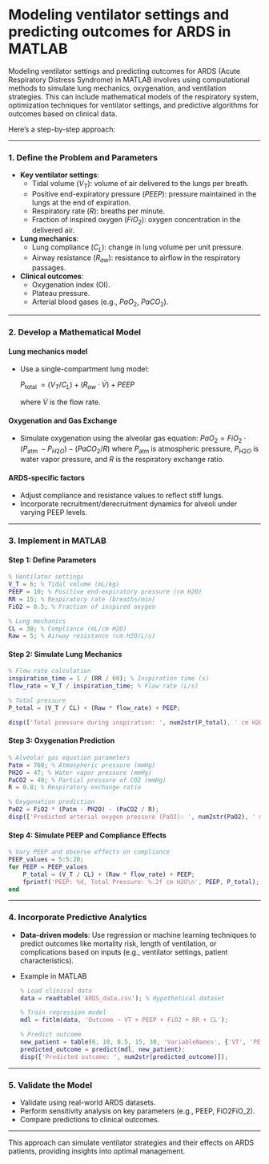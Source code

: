 # Modeling ventilator settings and predicting outcomes for ARDS in MATLAB

Modeling ventilator settings and predicting outcomes for ARDS (Acute Respiratory Distress Syndrome) in MATLAB involves using computational methods to simulate lung mechanics, oxygenation, and ventilation strategies. This can include mathematical models of the respiratory system, optimization techniques for ventilator settings, and predictive algorithms for outcomes based on clinical data.

Here’s a step-by-step approach:

------

### **1. Define the Problem and Parameters**

- **Key ventilator settings**:
  - Tidal volume ($V_T$): volume of air delivered to the lungs per breath.
  - Positive end-expiratory pressure ($PEEP$): pressure maintained in the lungs at the end of expiration.
  - Respiratory rate ($R$): breaths per minute.
  - Fraction of inspired oxygen ($FiO_2$): oxygen concentration in the delivered air.
- **Lung mechanics**:
  - Lung compliance ($C_L$): change in lung volume per unit pressure.
  - Airway resistance ($R_{aw}$): resistance to airflow in the respiratory passages.
- **Clinical outcomes**:
  - Oxygenation index (OI).
  - Plateau pressure.
  - Arterial blood gases (e.g., $PaO_2$, $PaCO_2$).

------

### **2. Develop a Mathematical Model**

#### **Lung mechanics model**

- Use a single-compartment lung model: 

  $P_{\text {total }}=\left(V_T / C_L\right)+\left(R_{a w} \cdot \dot{V}\right)+P E E P$

  where $\dot{V}$ is the flow rate.

#### **Oxygenation and Gas Exchange**

- Simulate oxygenation using the alveolar gas equation: $PaO _2= FiO _2 \cdot\left( P _{\text {atm }}- P _{ H 2 O }\right)-\left( PaCO _2 / R \right)$ where $P_{\text {atm }}$ is atmospheric pressure, $P_{ H 2 O }$ is water vapor pressure, and $R$ is the respiratory exchange ratio.

#### **ARDS-specific factors**

- Adjust compliance and resistance values to reflect stiff lungs.
- Incorporate recruitment/derecruitment dynamics for alveoli under varying PEEP levels.

------

### **3. Implement in MATLAB**

#### **Step 1: Define Parameters**

```matlab
% Ventilator settings
V_T = 6; % Tidal volume (mL/kg)
PEEP = 10; % Positive end-expiratory pressure (cm H2O)
RR = 15; % Respiratory rate (breaths/min)
FiO2 = 0.5; % Fraction of inspired oxygen

% Lung mechanics
CL = 30; % Compliance (mL/cm H2O)
Raw = 5; % Airway resistance (cm H2O/L/s)
```

#### **Step 2: Simulate Lung Mechanics**

```matlab
% Flow rate calculation
inspiration_time = 1 / (RR / 60); % Inspiration time (s)
flow_rate = V_T / inspiration_time; % Flow rate (L/s)

% Total pressure
P_total = (V_T / CL) + (Raw * flow_rate) + PEEP;

disp(['Total pressure during inspiration: ', num2str(P_total), ' cm H2O']);
```

#### **Step 3: Oxygenation Prediction**

```matlab
% Alveolar gas equation parameters
Patm = 760; % Atmospheric pressure (mmHg)
PH2O = 47; % Water vapor pressure (mmHg)
PaCO2 = 40; % Partial pressure of CO2 (mmHg)
R = 0.8; % Respiratory exchange ratio

% Oxygenation prediction
PaO2 = FiO2 * (Patm - PH2O) - (PaCO2 / R);
disp(['Predicted arterial oxygen pressure (PaO2): ', num2str(PaO2), ' mmHg']);
```

#### **Step 4: Simulate PEEP and Compliance Effects**

```matlab
% Vary PEEP and observe effects on compliance
PEEP_values = 5:5:20;
for PEEP = PEEP_values
    P_total = (V_T / CL) + (Raw * flow_rate) + PEEP;
    fprintf('PEEP: %d, Total Pressure: %.2f cm H2O\n', PEEP, P_total);
end
```

------

### **4. Incorporate Predictive Analytics**

- **Data-driven models**: Use regression or machine learning techniques to predict outcomes like mortality risk, length of ventilation, or complications based on inputs (e.g., ventilator settings, patient characteristics).

- Example in MATLAB

  ```matlab
  % Load clinical data
  data = readtable('ARDS_data.csv'); % Hypothetical dataset
  
  % Train regression model
  mdl = fitlm(data, 'Outcome ~ VT + PEEP + FiO2 + RR + CL');
  
  % Predict outcome
  new_patient = table(6, 10, 0.5, 15, 30, 'VariableNames', {'VT', 'PEEP', 'FiO2', 'RR', 'CL'});
  predicted_outcome = predict(mdl, new_patient);
  disp(['Predicted outcome: ', num2str(predicted_outcome)]);
  ```

------

### **5. Validate the Model**

- Validate using real-world ARDS datasets.
- Perform sensitivity analysis on key parameters (e.g., PEEP, FiO2FiO_2).
- Compare predictions to clinical outcomes.

------

This approach can simulate ventilator strategies and their effects on ARDS patients, providing insights into optimal management.

